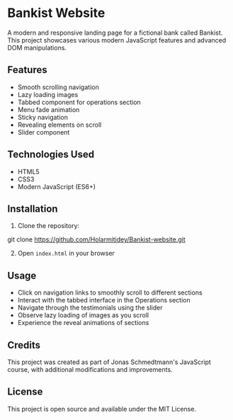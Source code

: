 
# Bankist Website

A modern and responsive landing page for a fictional bank called Bankist. This project showcases various modern JavaScript features and advanced DOM manipulations.

## Features

- Smooth scrolling navigation
- Lazy loading images
- Tabbed component for operations section
- Menu fade animation
- Sticky navigation
- Revealing elements on scroll
- Slider component

## Technologies Used

- HTML5
- CSS3
- Modern JavaScript (ES6+)

## Installation

1. Clone the repository:

git clone https://github.com/Holarmitidey/Bankist-website.git


2. Open `index.html` in your browser

## Usage

- Click on navigation links to smoothly scroll to different sections
- Interact with the tabbed interface in the Operations section
- Navigate through the testimonials using the slider
- Observe lazy loading of images as you scroll
- Experience the reveal animations of sections

## Credits

This project was created as part of Jonas Schmedtmann's JavaScript course, with additional modifications and improvements.

## License

This project is open source and available under the MIT License.
